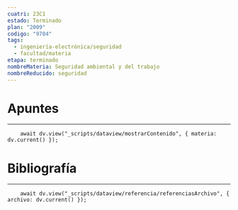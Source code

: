 ```yaml
---
cuatri: 23C1
estado: Terminado
plan: "2009"
codigo: "9704"
tags:
  - ingeniería-electrónica/seguridad
  - facultad/materia
etapa: terminado
nombreMateria: Seguridad ambiental y del trabajo
nombreReducido: seguridad
---
```

# Apuntes
---
```dataviewjs
	await dv.view("_scripts/dataview/mostrarContenido", { materia: dv.current() });
```

# Bibliografía
---
```dataviewjs
	await dv.view("_scripts/dataview/referencia/referenciasArchivo", { archivo: dv.current() });
```